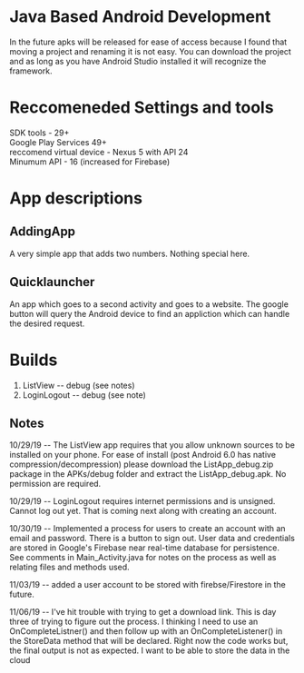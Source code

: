# Java Based Android Development

In the future apks will be released for ease of access because I found that moving a project and renaming it is not easy. You can download the project and as long as you have Android Studio installed it will recognize the framework.

# Reccomeneded Settings and tools

SDK tools - 29+<br/>
Google Play Services 49+<br/>
reccomend virtual device - Nexus 5 with API 24<br/>
Minumum API - 16 (increased for Firebase)<br/>

# App descriptions

## AddingApp 

A very simple app that adds two numbers. Nothing special here.

## Quicklauncher
 
An app which goes to a second activity and goes to a website. The google button will query the Android device to find an appliction which can handle the desired request.

# Builds

1. ListView -- debug (see notes)
2. LoginLogout -- debug (see note)

## Notes

10/29/19 -- The ListView app requires that you allow unknown sources to be installed on your phone. For ease of install (post Android 6.0 has native compression/decompression) please download the ListApp_debug.zip package in the APKs/debug folder and extract the ListApp_debug.apk. No permission are required.

10/29/19 -- LoginLogout requires internet permissions and is unsigned. Cannot log out yet. That is coming next along with creating an account.

10/30/19 -- Implemented a process for users to create an account with an email and password. There is a button to sign out. User data and credentials are stored in Google's Firebase near real-time database for persistence. See comments in Main_Activity.java for notes on the process as well as relating files and methods used.

11/03/19 -- added a user account to be stored with firebse/Firestore in the future.

11/06/19 -- I've hit trouble with trying to get a download link. This is day three of trying to figure out the process. I thinking I need to use an OnCompleteListner() and then follow up with an OnCompleteListener() in the StoreData method that will be declared. Right now the code works but, the final output is not as expected. I want to be able to store the data in the cloud 
